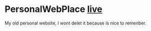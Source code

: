 # PersonalWebPlace [live](https://davecarrijo.github.io/Old_Portfolio-Resume/)
My old personal website, I wont delet it because is nice to remenber. 

